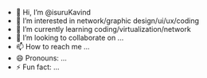 - 👋 Hi, I’m @isuruKavind
- 👀 I’m interested in network/graphic design/ui/ux/coding
- 🌱 I’m currently learning coding/virtualization/network
- 💞️ I’m looking to collaborate on ...
- 📫 How to reach me ...
- 😄 Pronouns: ...
- ⚡ Fun fact: ...

<!---
isuruKavind/isuruKavind is a ✨ special ✨ repository because its `README.md` (this file) appears on your GitHub profile.
You can click the Preview link to take a look at your changes.
--->
